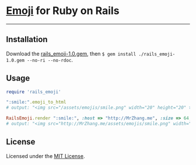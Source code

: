 # [Emoji](http://www.emoji-cheat-sheet.com/) for Ruby on Rails

---

## Installation

Download the [rails_emoji-1.0.gem](https://github.com/jsw0528/rails_emoji/blob/master/rails_emoji-1.0.gem), then `$ gem install ./rails_emoji-1.0.gem --no-ri --no-rdoc`.

## Usage

```ruby
require 'rails_emoji'

":smile:".emoji_to_html
# output: "<img src="/assets/emojis/smile.png" width="20" height="20" title=":smile:" alt=":smile:" class="emoji" />"

RailsEmoji.render ":smile:", :host => "http://MrZhang.me", :size => 64, :class => "emoji-smile"
# output: "<img src="http://MrZhang.me/assets/emojis/smile.png" width="64" height="64" title=":smile:" alt=":smile:" class="emoji-smile" />"
```

## License

Licensed under the [MIT License](http://www.opensource.org/licenses/mit-license.php).
